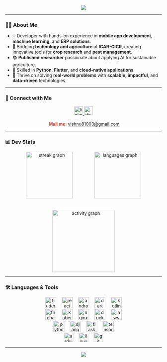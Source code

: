 <div align="center">
  <img style="100%" src="https://capsule-render.vercel.app/api?type=rounded&height=50&section=header&reversal=false&text=Hey%20%F0%9F%91%8B,%20I'm%20Vishnu%20S&fontSize=30&fontAlign=50&fontAlignY=50&rotate=0&stroke=-&descAlign=50&descAlignY=50&color=gradient"  />
</div>

---

### 👨‍💻 About Me  

- 💡 Developer with hands-on experience in **mobile app development**, **machine learning**, and **ERP solutions**.  
- 🌾 Bridging **technology and agriculture** at **ICAR-CICR**, creating innovative tools for **crop research** and **pest management**.  
- 📚 **Published researcher** passionate about applying AI for sustainable agriculture.  
- 🐍 Skilled in **Python**, **Flutter**, and **cloud-native applications**.  
- 🚀 Thrive on solving **real-world problems** with **scalable**, **impactful**, and **data-driven** technologies.  

---

### 🤝 Connect with Me  

<div align="center">
  <a href="https://www.linkedin.com/in/vishnu-s-891376212/" target="_blank">
    <img src="https://img.shields.io/static/v1?message=LinkedIn&logo=linkedin&label=&color=0077B5&logoColor=white&labelColor=&style=for-the-badge" height="28" alt="linkedin logo" />
  </a>

  <a href="https://discord.com/channels/@me" target="_blank">
    <img src="https://img.shields.io/static/v1?message=Discord&logo=discord&label=&color=7289DA&logoColor=white&labelColor=&style=for-the-badge" height="28" alt="discord logo" />
  </a>
</div>

<br/>

<div align="center">
  &nbsp;<b style="color: #D14836;">Mail me:</b>
  <a href="mailto:vishnu81003@gmail.com">vishnu81003@gmail.com</a>
</div>

---

### 📊 Dev Stats  

<div align="center">

  <div style="display: flex; justify-content: center; align-items: center; gap: 70px; flex-wrap: wrap; margin-bottom: 20px;">
    <img src="https://github-readme-streak-stats.herokuapp.com/?user=vishnu81003&theme=dracula&hide_border=false&border_radius=5" height="150" alt="streak graph" />
    <img src="https://github-readme-stats.vercel.app/api/top-langs?username=vishnu81003&locale=en&hide_title=false&layout=compact&card_width=320&langs_count=6&theme=dracula&hide_border=false" height="150" alt="languages graph" />
  </div>

  <br/>

  <img src="https://github-readme-activity-graph.vercel.app/graph?username=vishnu81003&radius=16&theme=react&area=true&hide_border=false" height="200" alt="activity graph" />

</div>

---

### 🛠️ Languages & Tools  

<div align="center">
  <img src="https://cdn.jsdelivr.net/gh/devicons/devicon/icons/flutter/flutter-original.svg" height="35" alt="flutter logo"  />
  <img width="10" />
  <img src="https://cdn.simpleicons.org/react/61DAFB" height="35" alt="react logo"  />
  <img width="10" />
  <img src="https://cdn.simpleicons.org/android/3DDC84" height="35" alt="android logo"  />
  <img width="10" />
  <img src="https://cdn.simpleicons.org/dart/0175C2" height="35" alt="dart logo"  />
  <img width="10" />
  <img src="https://cdn.jsdelivr.net/gh/devicons/devicon/icons/kotlin/kotlin-original.svg" height="35" alt="kotlin logo"  />
</div>


<div align="center">
  <img src="https://cdn.jsdelivr.net/gh/devicons/devicon/icons/firebase/firebase-plain.svg" height="35" alt="firebase logo"  />
  <img width="10" />
  <img src="https://cdn.jsdelivr.net/gh/devicons/devicon/icons/kubernetes/kubernetes-plain.svg" height="35" alt="kubernetes logo"  />
  <img width="10" />
  <img src="https://cdn.simpleicons.org/nginx/009639" height="35" alt="nginx logo"  />
  <img width="10" />
  <img src="https://cdn.jsdelivr.net/gh/devicons/devicon/icons/docker/docker-original.svg" height="35" alt="docker logo"  />
  <img width="10" />
  <img src="https://skillicons.dev/icons?i=aws" height="35" alt="aws logo"  />
</div>


<div align="center">
  <img src="https://skillicons.dev/icons?i=python" height="35" alt="python logo"  />
  <img width="10" />
  <img src="https://skillicons.dev/icons?i=django" height="35" alt="django logo"  />
  <img width="10" />
  <img src="https://skillicons.dev/icons?i=flask" height="35" alt="flask logo"  />
  <img width="10" />
  <img src="https://skillicons.dev/icons?i=tensorflow" height="35" alt="tensorflow logo"  />
</div>


<div align="center">
  <img src="https://skillicons.dev/icons?i=arduino" height="30" alt="arduino logo"  />
  <img width="10" />
  <img src="https://cdn.jsdelivr.net/gh/devicons/devicon/icons/linux/linux-original.svg" height="30" alt="linux logo"  />
  <img width="10" />
  <img src="https://cdn.simpleicons.org/git/F05032" height="30" alt="git logo"  />
</div>

---

<div align="center">
  <img src="https://capsule-render.vercel.app/api?type=rounded&height=50&section=footer&text=Thanks%20for%20visiting!%20⭐&fontSize=20&color=gradient" />
</div>
